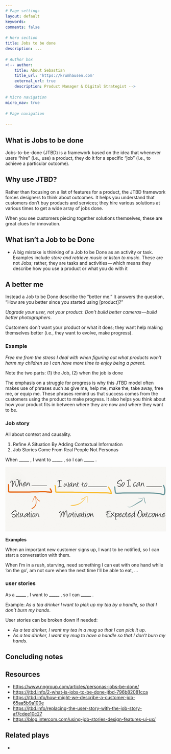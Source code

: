 ```yaml
---
# Page settings
layout: default
keywords:
comments: false

# Hero section
title: Jobs to be done
description: ...

# Author box
<!-- author:
    title: About Sebastian
    title_url: 'https://krumhausen.com'
    external_url: true
    description: Product Manager & Digital Strategist -->

# Micro navigation
micro_nav: true

# Page navigation

---
```


## What is Jobs to be done
Jobs-to-be-done (JTBD) is a framework based on the idea that whenever users “hire” (i.e., use) a product, they do it for a specific “job” (i.e., to achieve a particular outcome).

## Why use JTBD?
Rather than focusing on a list of features for a product, the JTBD framework forces designers to think about outcomes. It helps you understand that customers don’t buy products and services; they hire various solutions at various times to get a wide array of jobs done.

When you see customers piecing together solutions themselves, these are great clues for innovation.


## What isn’t a Job to be Done
- A big mistake is thinking of a Job to be Done as an activity or task. Examples include *store and retrieve music* or *listen to music*. These are not Jobs; rather, they are tasks and activities — which means they describe how you use a product or what you do with it


## A better me
Instead a Job to be Done describe the “better me.” It answers the question, “How are you better since you started using [product]?”

*Upgrade your user, not your product. Don’t build better cameras — build better photographers*.

Customers don’t want your product or what it does; they want help making themselves better (i.e., they want to evolve, make progress).


### Example
*Free me from the stress I deal with when figuring out what products won’t harm my children so I can have more time to enjoy being a parent*.

Note the two parts: (1) the Job, (2) when the job is done

The emphasis on a struggle for progress is why this JTBD model often makes use of phrases such as give me, help me, make the, take away, free me, or equip me. These phrases remind us that success comes from the customers using the product to make progress. It also helps you think about how your product fits in between where they are now and where they want to be.


### Job story
All about context and causality.

1. Refine A Situation By Adding Contextual Information
1. Job Stories Come From Real People Not Personas

When _____ , I want to _____ , so I can _____ .

![Jobs story](/assets/Job-story.png)

**Examples**

When an important new customer signs up, I want to be notified, so I can start a conversation with them.

When I’m in a rush, starving, need something I can eat with one hand while ‘on the go’, am not sure when the next time I’ll be able to eat, …

### user stories

As a _____ , I want to _____ , so I can _____ .

Example:
*As a tea drinker I want to pick up my tea by a handle, so that I don’t burn my hands*.

User stories can be broken down if needed:
- *As a tea drinker, I want my tea in a mug so that I can pick it up*.
- *As a tea drinker, I want my mug to have a handle so that I don’t burn my hands*.


## Concluding notes

## Resources
- https://www.nngroup.com/articles/personas-jobs-be-done/
- https://jtbd.info/2-what-is-jobs-to-be-done-jtbd-796b82081cca
- https://jtbd.info/how-might-we-describe-a-customer-job-65aa5b9a100e
- https://jtbd.info/replacing-the-user-story-with-the-job-story-af7cdee10c27
- https://blog.intercom.com/using-job-stories-design-features-ui-ux/

## Related plays
-
